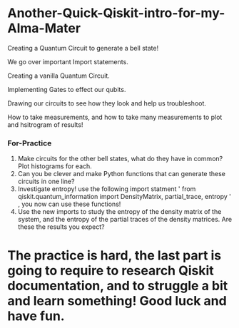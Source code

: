 # Another-Quick-Qiskit-intro-for-my-Alma-Mater
Creating a Quantum Circuit to generate a bell state! 

We go over important Import statements. 

Creating a vanilla Quantum Circuit. 

Implementing Gates to effect our qubits.

Drawing our circuits to see how they look and help us troubleshoot. 

How to take measurements, and how to take many measurements to plot and hsitrogram of results! 

### For-Practice 

1) Make circuits for the other bell states, what do they have in common? Plot histograms for each. 
2) Can you be clever and make Python functions that can generate these circuits in one line? 
3) Investigate entropy! use the following import statment ' from qiskit.quantum_information import DensityMatrix, partial_trace, entropy ' , you now can use these functions!
4) Use the new imports to study the entropy of the density matrix of the system, and the entropy of the partial traces of the density matrices. Are these the results you expect?

# The practice is hard, the last part is going to require to research Qiskit documentation, and to struggle a bit and learn something! Good luck and have fun. 
